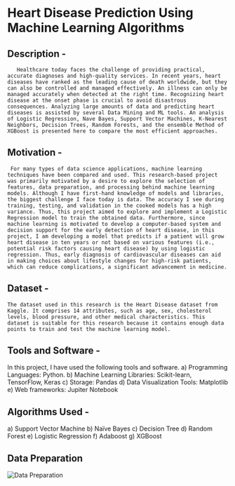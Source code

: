 # Heart Disease Prediction Using Machine Learning Algorithms

## Description - 

       Healthcare today faces the challenge of providing practical, accurate diagnoses and high-quality services. In recent years, heart diseases have ranked as the leading cause of death worldwide, but they can also be controlled and managed effectively. An illness can only be managed accurately when detected at the right time. Recognizing heart disease at the onset phase is crucial to avoid disastrous consequences. Analyzing large amounts of data and predicting heart diseases is assisted by several Data Mining and ML tools. An analysis of Logistic Regression, Nave Bayes, Support Vector Machines, K-Nearest Neighbors, Decision Trees, Random Forests, and the ensemble Method of XGBoost is presented here to compare the most efficient approaches.

## Motivation - 

     For many types of data science applications, machine learning techniques have been compared and used. This research-based project was primarily motivated by a desire to explore the selection of features, data preparation, and processing behind machine learning models. Although I have first-hand knowledge of models and libraries, the biggest challenge I face today is data. The accuracy I see during training, testing, and validation in the cooked models has a high variance. Thus, this project aimed to explore and implement a Logistic Regression model to train the obtained data. Furthermore, since machine learning is motivated to develop a computer-based system and decision support for the early detection of heart disease, in this project, I am developing a model that predicts if a patient will grow heart disease in ten years or not based on various features (i.e., potential risk factors causing heart disease) by using logistic regression. Thus, early diagnosis of cardiovascular diseases can aid in making choices about lifestyle changes for high-risk patients, which can reduce complications, a significant advancement in medicine.


## Dataset -

    The dataset used in this research is the Heart Disease dataset from Kaggle. It comprises 14 attributes, such as age, sex, cholesterol levels, blood pressure, and other medical characteristics. This dataset is suitable for this research because it contains enough data points to train and test the machine learning model.

## Tools and Software - 

In this project, I have used the following tools and software. 
a)	Programming Languages: Python.
b)	Machine Learning Libraries: Scikit-learn, TensorFlow, Keras
c)	Storage: Pandas
d)	Data Visualization Tools: Matplotlib
e)	Web frameworks: Jupiter Notebook

## Algorithms Used - 

a) Support Vector Machine
b) Naïve Bayes
c) Decision Tree
d) Random Forest
e) Logistic Regression
f) Adaboost
g) XGBoost

## Data Preparation
![Data Preparation](https://github.com/PoojithaMPrasad/Heart-Disease/assets/129121710/7dce0454-d97e-4f6c-9863-35ec06ae8e21)

